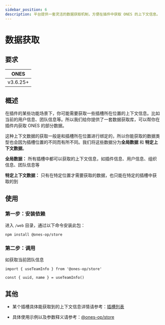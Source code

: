 ```yaml
---
sidebar_position: 6
description: 平台提供一套灵活的数据获取机制，方便在插件中获取 ONES 的上下文信息。
---
```


# 数据获取

## 要求

| ONES     |
| -------- |
| v3.6.25+ |

## 概述

在插件的某些功能场景下，你可能需要获取一些插槽所在位置的上下文信息。比如当前的用户信息、团队信息等。所以我们给你提供了一套数据获取库，可以帮你在插件内获取 ONES 的部分数据。

这种上下文数据的获取一般是和插槽所在位置进行绑定的，所以你能获取的数据类型也会因为插槽位置的不同而有所不同。我们将这些数据分为**全局数据** 和 **特定上下文数据**。

**全局数据：** 所有插槽中都可以获取的上下文信息，如插件信息、用户信息、组织信息、团队信息等

**特定上下文数据：** 只有在特定位置才需要获取的数据，也只能在特定的插槽中获取的到

## 使用

### 第一步：安装依赖

进入 `/web` 目录，通过以下命令安装此包：

```bash npm2yarn
npm install @ones-op/store
```

### 第二步：调用

如获取当前团队信息

```tsx
import { useTeamInfo } from '@ones-op/store'

const { uuid, name } = useTeamInfo()
```

## 其他

- 某个插槽具体能获取到的上下文信息详情请参考：[插槽列表](../../abilities/slot/slot.md)

- 具体使用示例以及参数释义请参考：[@ones-op/store](../../reference/packages/store/store.md)
